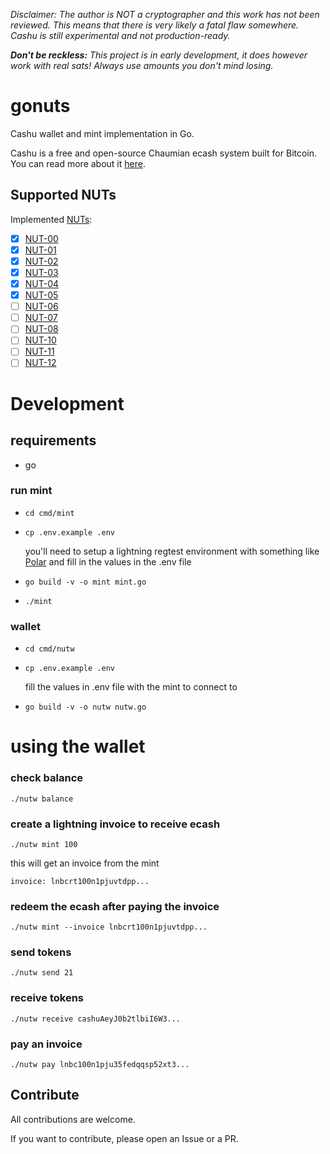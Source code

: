 _Disclaimer: The author is NOT a cryptographer and this work has not been reviewed. This means that there is very likely a fatal flaw somewhere. Cashu is still experimental and not production-ready._

_**Don't be reckless:** This project is in early development, it does however work with real sats! Always use amounts you don't mind losing._

# gonuts

Cashu wallet and mint implementation in Go.

Cashu is a free and open-source Chaumian ecash system built for Bitcoin. You can read more about it [here](https://cashu.space/).

## Supported NUTs

Implemented [NUTs](https://github.com/cashubtc/nuts/):

- [x] [NUT-00](https://github.com/cashubtc/nuts/blob/main/00.md)
- [x] [NUT-01](https://github.com/cashubtc/nuts/blob/main/01.md)
- [x] [NUT-02](https://github.com/cashubtc/nuts/blob/main/02.md)
- [x] [NUT-03](https://github.com/cashubtc/nuts/blob/main/03.md)
- [x] [NUT-04](https://github.com/cashubtc/nuts/blob/main/04.md)
- [x] [NUT-05](https://github.com/cashubtc/nuts/blob/main/05.md)
- [ ] [NUT-06](https://github.com/cashubtc/nuts/blob/main/06.md)
- [ ] [NUT-07](https://github.com/cashubtc/nuts/blob/main/07.md)
- [ ] [NUT-08](https://github.com/cashubtc/nuts/blob/main/08.md)
- [ ] [NUT-10](https://github.com/cashubtc/nuts/blob/main/10.md)
- [ ] [NUT-11](https://github.com/cashubtc/nuts/blob/main/11.md)
- [ ] [NUT-12](https://github.com/cashubtc/nuts/blob/main/12.md)

# Development

## requirements

- go

### run mint

- `cd cmd/mint`

- `cp .env.example .env`

  you'll need to setup a lightning regtest environment with something like [Polar](https://lightningpolar.com/) and fill in the values in the .env file

- `go build -v -o mint mint.go`

- `./mint`

### wallet

- `cd cmd/nutw`
- `cp .env.example .env`

  fill the values in .env file with the mint to connect to

- `go build -v -o nutw nutw.go`

# using the wallet

### check balance

`./nutw balance`

### create a lightning invoice to receive ecash

`./nutw mint 100`

this will get an invoice from the mint

```
invoice: lnbcrt100n1pjuvtdpp...
```

### redeem the ecash after paying the invoice

`./nutw mint --invoice lnbcrt100n1pjuvtdpp...`

### send tokens

`./nutw send 21`

### receive tokens

`./nutw receive cashuAeyJ0b2tlbiI6W3...`

### pay an invoice

`./nutw pay lnbc100n1pju35fedqqsp52xt3...`

## Contribute

All contributions are welcome.

If you want to contribute, please open an Issue or a PR.

